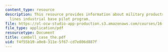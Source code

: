 ```yaml
---
content_type: resource
description: This resource provides information about military products from commercial
  lines industrial base pilot program.
file: https://ol-ocw-studio-app-production.s3.amazonaws.com/courses/16-852j-integrating-the-lean-enterprise-fall-2005/f4f55b19a0e8311e5f67cd7e806d887f_cambell_case_the.pdf
file_type: application/pdf
resourcetype: Document
title: cambell_case_the.pdf
uid: f4f55b19-a0e8-311e-5f67-cd7e806d887f
---
```

